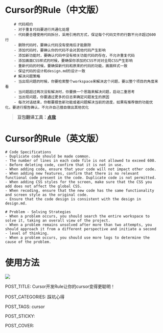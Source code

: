 # Cursor的Rule（中文版）

```
    # 代码规约
    - 对于重复代码要进行共通化处理
    - 代码要合理使用代码拆分，采用引用的方式，保证每个代码文件的行数不允许超过600行
    - 删除代码时，要确认代码没有使用后才能删除
    - 添加代码时，要确认你的代码不会对其他代码产生影响
    - 添加新功能时，要确认代码中没有相关功能代码的存在，不允许重复代码
    - 添加画面CSS样式的时候，要确保你添加的CSS不对对全局CSS产生影响
    - 重新代码的时候，要确保新代码和原来的代码的功能，画面样式一致
    - 保证代码的设计和design.md的设计一致
    # 解决问题策略
    - 当出现问题的时候，你要检索整个workspace来解决这个问题，要以整个项目的角度来看
    - 当问题超过两次没有解决时，你要换一个思路来解决问题，启动二重思考
    - 当出现问题，你要通过更多的日志来确定问题发生的原因
    - 每次对话结束，你都要报告新功能或者问题解决当前的进度，如果有推荐做的功能优化，要进行报告确认，不允许自己擅自做出其他优化
```

> **豆包翻译工具：**[**点我**](https://www.doubao.com/chat/2030542583498754)

# Cursor的Rule（英文版）

```
# Code Specifications
- Duplicate code should be made common.
- The number of lines in each code file is not allowed to exceed 600.
- Before deleting code, confirm that it is not in use.
- When adding code, ensure that your code will not impact other code.
- When adding new features, confirm that there is no relevant functional code present in the code. Duplicate code is not permitted.
- When adding CSS styles for the screen, make sure that the CSS you add does not affect the global CSS.
- When recoding, ensure that the new code has the same functionality and screen style as the original code.
- Ensure that the code design is consistent with the design in design.md.

# Problem - Solving Strategies
- When a problem occurs, you should search the entire workspace to solve it, taking an overall view of the project.
- When a problem remains unsolved after more than two attempts, you should approach it from a different perspective and initiate a second - level of thinking.
- When a problem occurs, you should use more logs to determine the cause of the problem.
```

# 使用方法

![](http://www.kdocs.cn/api/v3/office/copy/Ylh0VUEvcmx1ZzllejcyMUd6ell6TWswQU5zNnZ1NmwvZ1R1ZnBRVHllcXh1Z0NKc0owQzh3amo2cW5yQ2R6ek0yay9yaEJYSm5sWGZiZU9oWUE3Z2VoSHlQNnVEQmIwWUpaZC82d1Z2RGtpSHh2TzlDZHdIbGV2V1NWc1lWTm1kVlBPVXUzSVhXYVM1MnNWblBHbXJxRTNTdFUrZy82YllpTmZJMUZRU2VVZFZDU0dQT1I5Vmo1b2lZR1dTQU94MnpjOHVuTVlOOEN0Z2UzQldUMHp0UDcveExHVEw1VHdKMkhnUEZvTjlIdUw3UjFPcEhQcGd5YlMxZUViY1BJYnhZV0tKdmIwNDA4PQ==/attach/object/OVFTY7Q7ACAD6?)

POST_TITLE: Cursor开发Rule让你的cursor变得更聪明！

POST_CATEGORIES: 踩坑心得

POST_TAGS: cursor

POST_STICKY:

POST_COVER:
<!--stackedit_data:
eyJoaXN0b3J5IjpbMTY4Nzc4ODQ1N119
-->